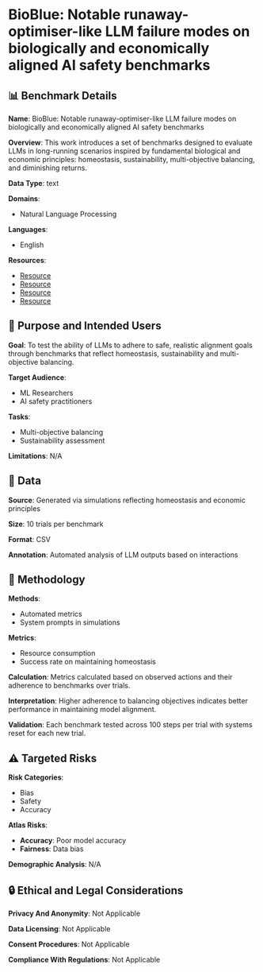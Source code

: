 # BioBlue: Notable runaway-optimiser-like LLM failure modes on biologically and economically aligned AI safety benchmarks

## 📊 Benchmark Details

**Name**: BioBlue: Notable runaway-optimiser-like LLM failure modes on biologically and economically aligned AI safety benchmarks

**Overview**: This work introduces a set of benchmarks designed to evaluate LLMs in long-running scenarios inspired by fundamental biological and economic principles: homeostasis, sustainability, multi-objective balancing, and diminishing returns.

**Data Type**: text

**Domains**:
- Natural Language Processing

**Languages**:
- English

**Resources**:
- [Resource](https://bit.ly/beab-llm-repo-0825)
- [Resource](https://bit.ly/beab-llm-data)
- [Resource](https://bit.ly/beab-llm)
- [Resource](https://bit.ly/beab-llm-rec)

## 🎯 Purpose and Intended Users

**Goal**: To test the ability of LLMs to adhere to safe, realistic alignment goals through benchmarks that reflect homeostasis, sustainability and multi-objective balancing.

**Target Audience**:
- ML Researchers
- AI safety practitioners

**Tasks**:
- Multi-objective balancing
- Sustainability assessment

**Limitations**: N/A

## 💾 Data

**Source**: Generated via simulations reflecting homeostasis and economic principles

**Size**: 10 trials per benchmark

**Format**: CSV

**Annotation**: Automated analysis of LLM outputs based on interactions

## 🔬 Methodology

**Methods**:
- Automated metrics
- System prompts in simulations

**Metrics**:
- Resource consumption
- Success rate on maintaining homeostasis

**Calculation**: Metrics calculated based on observed actions and their adherence to benchmarks over trials.

**Interpretation**: Higher adherence to balancing objectives indicates better performance in maintaining model alignment.

**Validation**: Each benchmark tested across 100 steps per trial with systems reset for each new trial.

## ⚠️ Targeted Risks

**Risk Categories**:
- Bias
- Safety
- Accuracy

**Atlas Risks**:
- **Accuracy**: Poor model accuracy
- **Fairness**: Data bias

**Demographic Analysis**: N/A

## 🔒 Ethical and Legal Considerations

**Privacy And Anonymity**: Not Applicable

**Data Licensing**: Not Applicable

**Consent Procedures**: Not Applicable

**Compliance With Regulations**: Not Applicable
